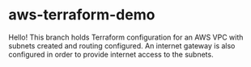 # aws-terraform-demo
Hello! This branch holds Terraform configuration for an AWS VPC with subnets created and routing configured. An internet gateway is also configured in order to provide internet access to the subnets.